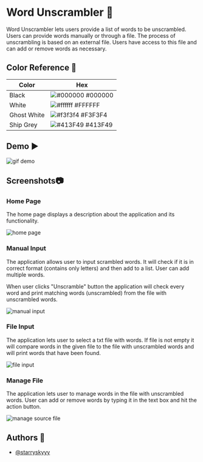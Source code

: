 ﻿# Word Unscrambler :star2:

Word Unscrambler lets users provide a list of words to be unscrambled. Users can provide words manually or through a file. The process of unscrambling is based on an external file. Users have access to this file and can add or remove words as necessary.

## Color Reference 	:art:

  
| Color             | Hex                                                                |
| ----------------- | ------------------------------------------------------------------ |
| Black | ![#000000](https://cdn.discordapp.com/attachments/315879205818597377/988523572668543036/black.jpg) #000000 |
| White | ![#ffffff](https://cdn.discordapp.com/attachments/315879205818597377/988525268060737667/ffffff.jpg) #FFFFFF |
| Ghost White | ![#f3f3f4](https://cdn.discordapp.com/attachments/315879205818597377/988535835869728809/F3F3F4.jpg) #F3F3F4 |
| Ship Grey | ![#413F49](https://cdn.discordapp.com/attachments/315879205818597377/988535835609690212/413F49.jpg) #413F49 |

## Demo :arrow_forward:
![gif demo](https://cdn.discordapp.com/attachments/315879205818597377/988472084420243487/demoWU.gif)

## Screenshots:camera:
### Home Page
The home page displays a description about the application and its functionality.

![home page](https://cdn.discordapp.com/attachments/315879205818597377/988329053662642236/homepage.jpg)

### Manual Input
The application allows user to input scrambled words. It will check if it is in correct format (contains only letters) and then add to a list. User can add multiple words. 

When user clicks "Unscramble" button the application will check every word and print matching words (unscrambled) from the file with unscrambled words. 

![manual input](https://cdn.discordapp.com/attachments/315879205818597377/988329054245617674/manualinput.jpg)

### File Input
The application lets user to select a txt file with words.  If file is not empty it will compare words in the given file to the file with unscrambled words and will print words that have been found.

![file input](https://cdn.discordapp.com/attachments/315879205818597377/988472084734836736/fileinput.jpg)

### Manage File
The application lets user to manage words in the file with unscrambled words. 
User can add or remove words by typing it in the text box and hit the action button.

![manage source file](https://cdn.discordapp.com/attachments/315879205818597377/988472085229760642/manage.jpg)

  

## Authors :sparkling_heart:

- [@starryskyyy](https://github.com/starryskyyy)
